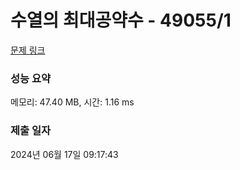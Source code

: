 # 수열의 최대공약수 - 49055/1 

[문제 링크](https://level.goorm.io/exam/49055/%EC%88%98%EC%97%B4%EC%9D%98-%EC%B5%9C%EB%8C%80%EA%B3%B5%EC%95%BD%EC%88%98/quiz/1) 

### 성능 요약

메모리: 47.40 MB, 시간: 1.16 ms

### 제출 일자

2024년 06월 17일 09:17:43


